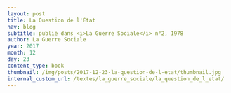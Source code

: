 ```yaml
---
layout: post
title: La Question de l'État
nav: blog
subtitle: publié dans <i>La Guerre Sociale</i> n°2, 1978
author: La Guerre Sociale
year: 2017
month: 12
day: 23
content_type: book
thumbnail: /img/posts/2017-12-23-la-question-de-l-etat/thumbnail.jpg
internal_custom_url: /textes/la_guerre_sociale/la_question_de_l_etat/
---
```

